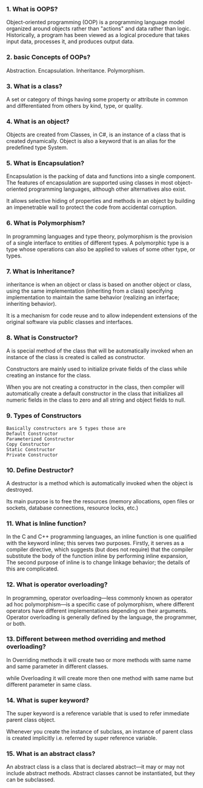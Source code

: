 ### 1. What is OOPS?
Object-oriented programming (OOP) is a programming language model organized around objects rather than "actions" and data rather than logic. Historically, a program has been viewed as a logical procedure that takes input data, processes it, and produces output data.

### 2. basic Concepts of OOPs?
Abstraction.
Encapsulation. 
Inheritance. 
Polymorphism.

### 3. What is a class?
A set or category of things having some property or attribute in common and differentiated from others by kind, type, or quality.

### 4. What is an object?
Objects are created from Classes, in C#, is an instance of a class that is created dynamically. Object is also a keyword that is an alias for the predefined type System.

### 5. What is Encapsulation?
Encapsulation is the packing of data and functions into a single component. The features of encapsulation are supported using classes in most object-oriented programming languages, although other alternatives also exist.

It allows selective hiding of properties and methods in an object by building an impenetrable wall to protect the code from accidental corruption.

### 6. What is Polymorphism?
In programming languages and type theory, polymorphism is the provision of a single interface to entities of different types.
A polymorphic type is a type whose operations can also be applied to values of some other type, or types.

### 7. What is Inheritance?
inheritance is when an object or class is based on another object or class, using the same implementation (inheriting from a class) specifying implementation to maintain the same behavior (realizing an interface; inheriting behavior).

It is a mechanism for code reuse and to allow independent extensions of the original software via public classes and interfaces.

### 8. What is Constructor?
A is special method of the class that will be automatically invoked when an instance of the class is created is called as constructor.

Constructors are mainly used to initialize private fields of the class while creating an instance for the class.

When you are not creating a constructor in the class, then compiler will automatically create a default constructor in the class that initializes all numeric fields in the class to zero and all string and object fields to null.

### 9. Types of Constructors
  ```
  Basically constructors are 5 types those are
  Default Constructor
  Parameterized Constructor
  Copy Constructor
  Static Constructor
  Private Constructor
```
### 10. Define Destructor?
A destructor is a method which is automatically invoked when the object is destroyed.

Its main purpose is to free the resources (memory allocations, open files or sockets, database connections, resource locks, etc.)


### 11. What is Inline function?
In the C and C++ programming languages, an inline function is one qualified with the keyword inline; this serves two purposes.
Firstly, it serves as a compiler directive, which suggests (but does not require) that the compiler substitute the body of the function inline by performing inline expansion,
The second purpose of inline is to change linkage behavior; the details of this are complicated.

### 12. What is operator overloading?
In programming, operator overloading—less commonly known as operator ad hoc polymorphism—is a specific case of polymorphism, where different operators have different implementations depending on their arguments. Operator overloading is generally defined by the language, the programmer, or both.

### 13. Different between method overriding and  method overloading?
In Overriding methods it will create two or more methods with same name and same parameter in different classes.

while Overloading it will create more then one method with same name but different parameter in same class.

### 14. What is super keyword?
The super keyword is a reference variable that is used to refer immediate parent class object.

Whenever you create the instance of subclass, an instance of parent class is created implicitly i.e. referred by super reference variable.

### 15. What is an abstract class?
An abstract class is a class that is declared abstract—it may or may not include abstract methods. Abstract classes cannot be instantiated, but they can be subclassed.


